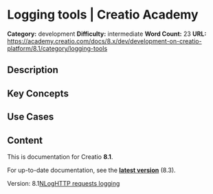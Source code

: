 # Logging tools | Creatio Academy

**Category:** development **Difficulty:** intermediate **Word Count:** 23
**URL:**
https://academy.creatio.com/docs/8.x/dev/development-on-creatio-platform/8.1/category/logging-tools

## Description

## Key Concepts

## Use Cases

## Content

This is documentation for Creatio **8.1**.

For up-to-date documentation, see the
**[latest version](/docs/8.x/dev/development-on-creatio-platform/category/logging-tools)**
(8.3).

Version:
8.1[NLog](/docs/8.x/dev/development-on-creatio-platform/8.1/development-tools/logging/nlog)[HTTP requests logging](/docs/8.x/dev/development-on-creatio-platform/8.1/development-tools/logging/logging-of-http-requests-net-core)
